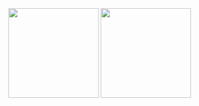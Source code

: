 <div>
 <a href="https://github.com/lauriciodev"></a>
      <img height="180em" src="https://github-readme-stats.vercel.app/api?username=lauriciodev&show_icons=true&theme=dark&include_all_commits=true&count_private=true"/>
      <img height="180em"  src="https://github-readme-stats.vercel.app/api/top-langs/?username=lauriciodev&layout=compact&langs_count=7&theme=dark"/>
 </div>
